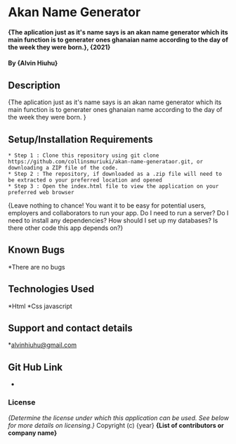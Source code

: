 # Akan Name Generator
#### {The aplication just as it's name says is an akan name generator which its main function is to generater ones ghanaian name according to the day of the week they were born.}, {2021}
#### By **{Alvin Hiuhu}**
## Description
{The aplication just as it's name says is an akan name generator which its main function is to generater ones ghanaian name according to the day of the week they were born. }
## Setup/Installation Requirements
    * Step 1 : Clone this repository using git clone https://github.com/collinsmuriuki/akan-name-generataor.git, or downloading a ZIP file of the code.
    * Step 2 : The repository, if downloaded as a .zip file will need to be extracted o your preferred location and opened
    * Step 3 : Open the index.html file to view the application on your preferred web browser
{Leave nothing to chance! You want it to be easy for potential users, employers and collaborators to run your app. Do I need to run a server? Do I need to install any dependencies? How should I set up my databases? Is there other code this app depends on?}
## Known Bugs
*There are no bugs
## Technologies Used
*Html
*Css
javascript
## Support and contact details
*alvinhiuhu@gmail.com
## Git Hub Link
*
### License
*{Determine the license under which this application can be used.  See below for more details on licensing.}*
Copyright (c) {year} **{List of contributors or company name}**
  
